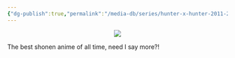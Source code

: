 ```yaml
---
{"dg-publish":true,"permalink":"/media-db/series/hunter-x-hunter-2011-2011/","title":"Hunter x Hunter (2011)","tags":["mediaDB/tv/series"]}
---
```


<center><img src="https://cdn.myanimelist.net/images/anime/1337/99013.jpg"></center>

The best shonen anime of all time, need I say more?!